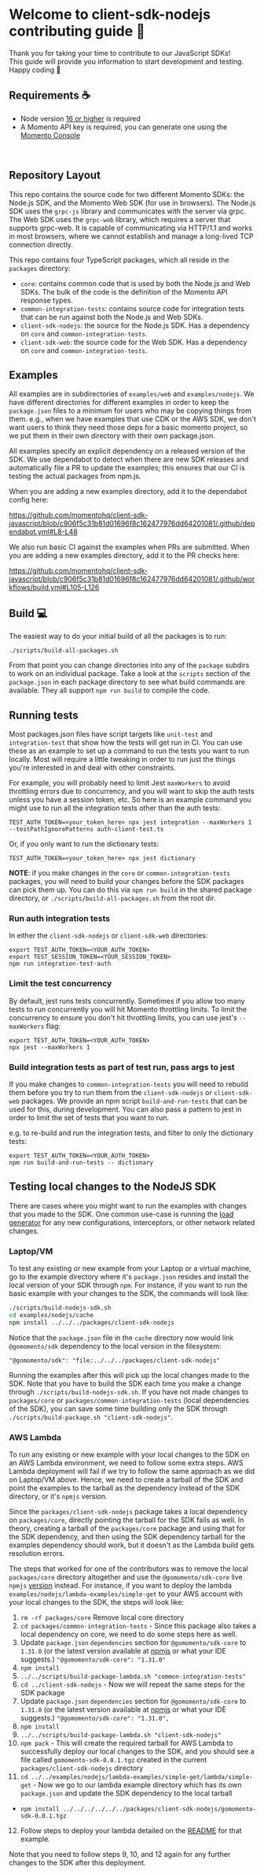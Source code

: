 # Welcome to client-sdk-nodejs contributing guide :wave:

Thank you for taking your time to contribute to our JavaScript SDKs!
<br/>
This guide will provide you information to start development and testing.
<br/>
Happy coding :dancer:
<br/>

## Requirements :coffee:

- Node version [16 or higher](https://nodejs.org/en/download/) is required
- A Momento API key is required, you can generate one using the [Momento Console](https://console.gomomento.com)

<br/>

## Repository Layout

This repo contains the source code for two different Momento SDKs: the Node.js SDK, and the Momento Web SDK (for use in browsers). The Node.js SDK uses the `grpc-js` library and communicates with the server via grpc. The Web SDK uses the `grpc-web` library, which requires a server that supports grpc-web. It is capable of communicating via HTTP/1.1 and works in most browsers, where we cannot establish and manage a long-lived TCP connection directly.

This repo contains four TypeScript packages, which all reside in the `packages` directory:

- `core`: contains common code that is used by both the Node.js and Web SDKs. The bulk of the code is the definition of the Momento API response types.
- `common-integration-tests`: contains source code for integration tests that can be run against both the Node.js and Web SDKs.
- `client-sdk-nodejs`: the source for the Node.js SDK. Has a dependency on `core` and `common-integration-tests`.
- `client-sdk-web`: the source code for the Web SDK. Has a dependency on `core` and `common-integration-tests`.

## Examples

All examples are in subdirectories of `examples/web` and `examples/nodejs`. We have different directories for different examples in order to keep the `package.json` files to a minimum for users who may be copying things from them. e.g., when we have examples that use CDK or the AWS SDK, we don't want users to think they need those deps for a basic momento project, so we put them in their own directory with their own package.json.

All examples specify an explicit dependency on a released version of the SDK. We use dependabot to detect when there are new SDK releases and automatically file a PR to update the examples; this ensures that our CI is testing the actual packages from npm.js.

When you are adding a new examples directory, add it to the dependabot config here:

https://github.com/momentohq/client-sdk-javascript/blob/c906f5c31b81d01696f8c162477976dd64201081/.github/dependabot.yml#L8-L48

We also run basic CI against the examples when PRs are submitted. When you are adding a new examples directory, add it to the PR checks here:

https://github.com/momentohq/client-sdk-javascript/blob/c906f5c31b81d01696f8c162477976dd64201081/.github/workflows/build.yml#L105-L126

## Build :computer:

The easiest way to do your initial build of all the packages is to run:

```
./scripts/build-all-packages.sh
```

From that point you can change directories into any of the `package` subdirs to work on an individual package. Take a look at the `scripts` section of the `package.json` in each package directory to see what build commands are available. They all support `npm run build` to compile the code.

## Running tests

Most packages.json files have script targets like `unit-test` and `integration-test` that show how the tests will get run in CI. You can use these as an example to set up a command to run the tests you want to run locally. Most will require a little tweaking in order to run just the things you're interested in and deal with other constraints.

For example, you will probably need to limit Jest `maxWorkers` to avoid throttling errors due to concurrency, and you will want to skip the auth tests unless you have a session token, etc. So here is an example command you might use to run all the integration tests other than the auth tests:

```
TEST_AUTH_TOKEN=<your_token_here> npx jest integration --maxWorkers 1 --testPathIgnorePatterns auth-client-test.ts
```

Or, if you only want to run the dictionary tests:

```
TEST_AUTH_TOKEN=<your_token_here> npx jest dictionary
```

**NOTE**: if you make changes in the `core` or `common-integration-tests` packages, you will need to build your changes before the SDK packages can pick them up. You can do this via `npm run build` in the shared package directory, or `./scripts/build-all-packages.sh` from the root dir.

### Run auth integration tests

In either the `client-sdk-nodejs` or `client-sdk-web` directories:

```
export TEST_AUTH_TOKEN=<YOUR_AUTH_TOKEN>
export TEST_SESSION_TOKEN=<YOUR_SESSION_TOKEN>
npm run integration-test-auth
```

### Limit the test concurrency

By default, jest runs tests concurrently. Sometimes if you allow too many tests to run concurrently you
will hit Momento throttling limits.  To limit the concurrency to ensure you don't hit throttling limits,
you can use jest's `--maxWorkers` flag:

```
export TEST_AUTH_TOKEN=<YOUR_AUTH_TOKEN>
npx jest --maxWorkers 1
```

### Build integration tests as part of test run, pass args to jest

If you make changes to `common-integration-tests` you will need to rebuild them before you try to
run them from the `client-sdk-nodejs` or `client-sdk-web` packages.  We provide an npm script
`build-and-run-tests` that can be used for this, during development.  You can also pass a pattern
to jest in order to limit the set of tests that you want to run.

e.g. to re-build and run the integration tests, and filter to only the dictionary tests:

```
export TEST_AUTH_TOKEN=<YOUR_AUTH_TOKEN>
npm run build-and-run-tests -- dictionary
```

## Testing local changes to the NodeJS SDK

There are cases where you might want to run the examples with changes that you made to the SDK. One common use-case is
running the [load generator](examples/nodejs/load-gen) for any new configurations, interceptors, or other network related
changes.

### Laptop/VM

To test any existing or new example from your Laptop or a virtual machine, go to the example directory where it's `package.json` resides
and install the local version of your SDK through `npm`. For instance, if you want to run the basic example with your changes to the SDK,
the commands will look like:

```bash
./scripts/build-nodejs-sdk.sh
cd examples/nodejs/cache
npm install ../../../packages/client-sdk-nodejs
```

Notice that the `package.json` file in the `cache` directory now would link `@gomomento/sdk` dependency to the local
version in the filesystem:

`"@gomomento/sdk": "file:../../../packages/client-sdk-nodejs"`

Running the examples after this will pick up the local changes made to the SDK. Note that you have to build the SDK each
time you make a change through `./scripts/build-nodejs-sdk.sh`. If you have not made changes to `packages/core` or
`packages/common-integration-tests` (local dependencies of the SDK), you can save some time building only the SDK through
`./scripts/build-package.sh "client-sdk-nodejs"`.


### AWS Lambda

To run any existing or new example with your local changes to the SDK on an AWS Lambda environment, we need to follow some
extra steps. AWS Lambda deployment will fail if we try to follow the same approach as we did on Laptop/VM above. Hence, we
need to create a tarball of the SDK and point the examples to the tarball as the dependency instead of the SDK directory,
or it's `npmjs` version.

Since the `packages/client-sdk-nodejs` package takes a local dependency on `packages/core`, directly
pointing the tarball for the SDK fails as well. In theory, creating a tarball of the `packages/core` package and using that for the SDK
dependency, and then using the SDK dependency tarball for the examples dependency should work, but it doesn't as the Lambda
build gets resolution errors.

The steps that worked for one of the contributors was to remove the local `packages/core` directory altogether and use
the `@gomomento/sdk-core` live `npmjs` [version](https://www.npmjs.com/package/@gomomento/sdk-core) instead.
For instance, if you want to deploy the lambda `examples/nodejs/lambda-examples/simple-get` to your AWS account with your
local changes to the SDK, the steps will look like:

1. `rm -rf packages/core` Remove local core directory
2. `cd packages/common-integration-tests` - Since this package also takes a local dependency on core, we need to do some
   steps here as well.
3. Update `package.json` `dependencies` section for `@gomomento/sdk-core` to `1.31.0` (or the latest version available at
   [npmjs](https://www.npmjs.com/package/@gomomento/sdk-core) or what your IDE suggests.)
   `"@gomomento/sdk-core": "1.31.0"`
4. `npm install`
5. `../../scripts/build-package-lambda.sh "common-integration-tests"`
6. `cd ../client-sdk-nodejs` - Now we will repeat the same steps for the SDK package
7. Update `package.json` `dependencies` section for `@gomomento/sdk-core` to `1.31.0` (or the latest version available at
   [npmjs](https://www.npmjs.com/package/@gomomento/sdk-core) or what your IDE suggests.)
   `"@gomomento/sdk-core": "1.31.0",`
8. `npm install`
9. `../../scripts/build-package-lambda.sh "client-sdk-nodejs"`
10. `npm pack` - This will create the required tarball for AWS Lambda to successfully deploy our local changes to the SDK,
    and you should see a file called `gomomento-sdk-0.0.1.tgz` created in the current `packages/client-sdk-nodejs` directory
11. `cd ../../examples/nodejs/lambda-examples/simple-get/lambda/simple-get` - Now we go to our lambda example directory which
    has its own `package.json` and update the SDK dependency to the local tarball
  - `npm install ../../../../../../packages/client-sdk-nodejs/gomomento-sdk-0.0.1.tgz`
12. Follow steps to deploy your lambda detailed on the [README](examples/nodejs/lambda-examples/simple-get) for that example.

Note that you need to follow steps 9, 10, and 12 again for any further changes to the SDK after this deployment.
